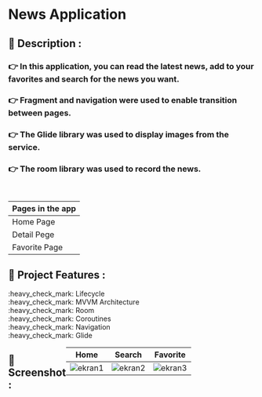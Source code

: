 # News Application

## 	:book: Description :

### :point_right: In this application, you can read the latest news, add to your favorites and search for the news you want.

### :point_right: Fragment and navigation were used to enable transition between pages.

### :point_right: The Glide library was used to display images from the service.

### :point_right: The room library was used to record the news.
</br>

| Pages in the app | 
| ----------------- |
| Home Page | 
| Detail Pege | 
| Favorite Page |  

## :floppy_disk: Project Features :

<div>:heavy_check_mark: Lifecycle </div>
<div>:heavy_check_mark: MVVM Architecture </div>
<div>:heavy_check_mark: Room</div>
<div>:heavy_check_mark: Coroutines</div>
<div>:heavy_check_mark: Navigation</div>
<div>:heavy_check_mark: Glide</div>
<div style="display: flex;">
  
</br>

## :camera_flash: Screenshot :
| Home |Search | Favorite | 
|:-:|:-:|:-:|
| ![ekran1](https://github.com/gultendogan0/NewsApplication/assets/63645518/6bc82d51-c5ef-4766-aa7c-bd923a76b4df)| ![ekran2](https://github.com/gultendogan0/NewsApplication/assets/63645518/091116bb-fb6f-459b-82df-8da4b940b237) | ![ekran3](https://github.com/gultendogan0/NewsApplication/assets/63645518/d1ef0f80-46f4-4073-b56a-75312472d14b) | 

